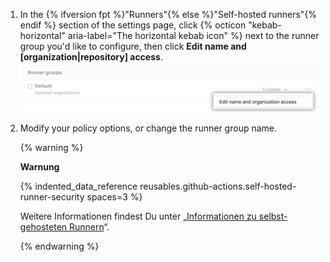 1. In the {% ifversion fpt %}"Runners"{% else %}"Self-hosted runners"{% endif %} section of the settings page, click {% octicon "kebab-horizontal" aria-label="The horizontal kebab icon" %} next to the runner group you'd like to configure, then click **Edit name and [organization|repository] access**. ![Repository-Berechtigungen verwalten](/assets/images/help/settings/actions-runner-manage-permissions.png)
1. Modify your policy options, or change the runner group name.

   {% warning %}

   **Warnung**

   {% indented_data_reference reusables.github-actions.self-hosted-runner-security spaces=3 %}

   Weitere Informationen findest Du unter „[Informationen zu selbst-gehosteten Runnern](/actions/hosting-your-own-runners/about-self-hosted-runners#self-hosted-runner-security-with-public-repositories)“.

   {% endwarning %}
